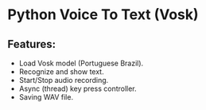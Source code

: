 # Python Voice To Text (Vosk)

## Features:
- Load Vosk model (Portuguese Brazil).
- Recognize and show text.
- Start/Stop audio recording.
- Async (thread) key press controller.
- Saving WAV file.


